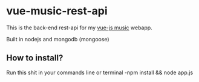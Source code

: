 # vue-music-rest-api

This is the back-end rest-api for my [vue-js music](https://github.com/nouaryk/vue-music) webapp.

Built in nodejs and mongodb (mongoose)

## How to install?
Run this shit in your commands line or terminal
-npm install && node app.js

